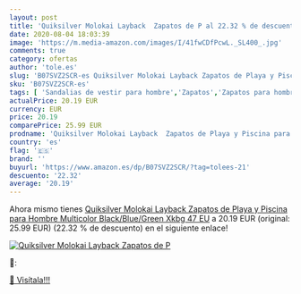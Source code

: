 ```yaml
---
layout: post
title: 'Quiksilver Molokai Layback  Zapatos de P al 22.32 % de descuento'
date: 2020-08-04 18:03:39
image: 'https://m.media-amazon.com/images/I/41fwCDfPcwL._SL400_.jpg'
comments: true
category: ofertas
author: 'tole.es'
slug: 'B07SVZ2SCR-es Quiksilver Molokai Layback Zapatos de Playa y Piscina para...'
sku: 'B07SVZ2SCR-es'
tags: [ 'Sandalias de vestir para hombre','Zapatos','Zapatos para hombre','Zapatos y complementos','zapatos', ]
actualPrice: 20.19 EUR
currency: EUR
price: 20.19
comparePrice: 25.99 EUR
prodname: 'Quiksilver Molokai Layback  Zapatos de Playa y Piscina para Hombre  Multicolor  Black/Blue/Green Xkbg   47 EU'
country: 'es'
flag: '🇪🇸'
brand: ''
buyurl: 'https://www.amazon.es/dp/B07SVZ2SCR/?tag=tolees-21'
descuento: '22.32'
average: '20.19'
---
```


Ahora mismo tienes [Quiksilver Molokai Layback  Zapatos de Playa y Piscina para Hombre  Multicolor  Black/Blue/Green Xkbg   47 EU](https://www.amazon.es/dp/B07SVZ2SCR/?tag=tolees-21) a 20.19 EUR (original: 25.99 EUR) (22.32 %  de descuento) en el siguiente enlace!

[![Quiksilver Molokai Layback  Zapatos de P](https://m.media-amazon.com/images/I/41fwCDfPcwL._SL400_.jpg)](https://www.amazon.es/dp/B07SVZ2SCR/?tag=tolees-21)

🔎:


[🛒 Visítala!!!](https://www.amazon.es/dp/B07SVZ2SCR/?tag=tolees-21)
